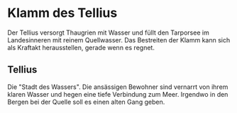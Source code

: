 # Klamm des Tellius

Der Tellius versorgt Thaugrien mit Wasser und füllt den Tarporsee im Landesinneren mit reinem Quellwasser. Das
Bestreiten der Klamm kann sich als Kraftakt herausstellen, gerade wenn es regnet.

## Tellius

Die "Stadt des Wassers". Die ansässigen Bewohner sind vernarrt von ihrem klaren Wasser und hegen eine tiefe Verbindung
zum Meer. Irgendwo in den Bergen bei der Quelle soll es einen alten Gang geben.

<!--
### Meerestempel { collapsible="true" default-state="expanded" }

<table>
<tr><td>Name und Beschreibung</td><td width="300">Portrait</td></tr>
<tr><td><b>Zora</b> Hohefürstin des Wassers.</td><td><img src="" alt="" /></td></tr>
</table>
-->
